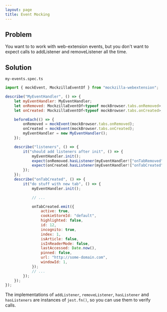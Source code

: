 ```yaml
---
layout: page
title: Event Mocking
---
```


## Problem

You want to to work with web-extension events, but you don't want to expect calls to addListener and removeListener all the time.

## Solution

`my-events.spec.ts`

```javascript
import { mockEvent, MockzillaEventOf } from "mockzilla-webextension";

describe("MyEventHandler", () => {
    let myEventHandler: MyEventHandler;
    let onRemoved: MockzillaEventOf<typeof mockBrowser.tabs.onRemoved>;
    let onCreated: MockzillaEventOf<typeof mockBrowser.tabs.onCreated>;

    beforeEach(() => {
        onRemoved = mockEvent(mockBrowser.tabs.onRemoved);
        onCreated = mockEvent(mockBrowser.tabs.onCreated);
        myEventHandler = new MyEventHandler();
    });

    describe("listeners", () => {
        it("should add listeners after init", () => {
            myEventHandler.init();
            expect(onRemoved.hasListener(myEventHandler!["onTabRemoved"])).toBe(true);
            expect(onCreated.hasListener(myEventHandler!["onTabCreated"])).toBe(true);
        });
    });
    describe("onTabCreated", () => {
        it("do stuff with new tab", () => {
            myEventHandler.init();

            // ...

            onTabCreated.emit({
                active: true,
                cookieStoreId: "default",
                highlighted: false,
                id: 12,
                incognito: true,
                index: 1,
                isArticle: false,
                isInReaderMode: false,
                lastAccessed: Date.now(),
                pinned: false,
                url: "http://some-domain.com",
                windowId: 1,
            });
            // ...
        });
    });
});
```

The implementations of `addListener`, `removeListener`, `hasListener` and `hasListeners` are instances of `jest.fn()`, so you can use them to verify calls.
